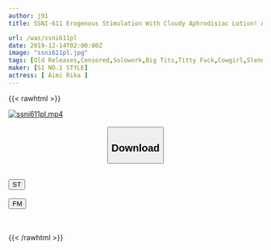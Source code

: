 ```yaml
---
author: j91
title: SSNI-611 Erogenous Stimulation With Cloudy Aphrodisiac Lotion! Awaken To A Super-binkan Systemic Sensation Zone! Unexperienced Slimy Orgasm Fuck Rika Tadami

url: /was/ssni611pl
date: 2019-12-14T02:00:00Z
image: "ssni611pl.jpg"
tags: [Old Releases,Censored,Solowork,Big Tits,Titty Fuck,Cowgirl,Slender,Lotion,Risky Mosaic	 ]
maker: [S1 NO.1 STYLE]
actress: [ Aimi Rika ]
---
```



{{< rawhtml >}}

<div class="video" data-videoid="olzlxA9wGyiJ8ww">
    <a href="javascript:;">
        <img src="/was/ssni611pl/ssni611pl.jpg" width="WIDTH" height="HEIGHT" alt="ssni611pl.mp4" loading="lazy">
    </a>
</div>

<script type="text/javascript" src="https://j91.asia/asset/on-demand-st.js"></script>

<br>
  <link rel="stylesheet" href="https://j91.asia/asset/bs5.css">
  
  <center>
  <button class="btn btn-primary" type="button" data-bs-toggle="collapse" data-bs-target=".multi-collapse" aria-expanded="false" aria-controls="multiCollapseExample1 multiCollapseExample2"><h2>Download</h2></button></center>
</p>
<div class="row">
  <div class="col">
    <div class="collapse multi-collapse" id="multiCollapseExample1">
      <div class="card card-body">
	      	      <br>
<div class="buttons">  
<a href="https://streamtape.to/v/olzlxA9wGyiJ8ww" target="_blank"><button class="btn-hover color-3"><i class="fa fa-download"></i> ST</button></a></div>
    </div>
  </div>
</div>
  <div class="col">
    <div class="collapse multi-collapse" id="multiCollapseExample2">
      <div class="card card-body">
	      <br>
<div class="buttons">
    <a href="https://filemoon.sx/d/u6n3vqd2jx9d" target="_blank"><button class="btn-hover color-8"><i class="fa fa-download"></i> FM</button></a></div>
<br><br>
      </div>
    </div>
  </div>
</div>

{{< /rawhtml >}}